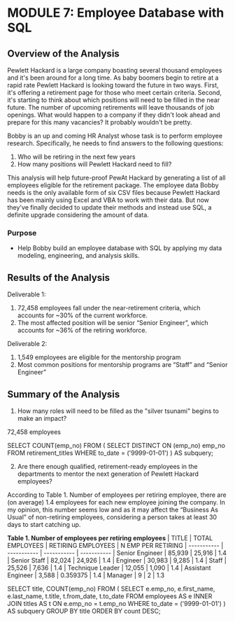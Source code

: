 # MODULE 7: Employee Database with SQL

## Overview of the Analysis

Pewlett Hackard is a large company boasting several thousand employees and it's been around for a long time. As baby boomers begin to retire at a rapid rate Pewlett Hackard is looking toward the future in two ways. First, it's offering a retirement page for those who meet certain criteria. Second, it's starting to think about which positions will need to be filled in the near future. The number of upcoming retirements will leave thousands of job openings. What would happen to a company if they didn't look ahead and prepare for this many vacancies? It probably wouldn't be pretty.

Bobby is an up and coming HR Analyst whose task is to perform employee research. Specifically, he needs to find answers to the following questions:

1. Who will be retiring in the next few years
2. How many positions will Pewlett Hackard need to fill?

This analysis will help future-proof PewAt Hackard by generating a list of all employees
eligible for the retirement package. The employee data Bobby needs is the only available form of six CSV files because Pewlett Hackard has been mainly using Excel and VBA to work with their data. But now they've finally decided to update their methods and instead use SQL, a definite upgrade considering the amount of data.

### Purpose
* Help Bobby build an employee database with SQL by applying my data modeling, engineering, and analysis skills.

## Results of the Analysis

Deliverable 1:

1. 72,458 employees fall under the near-retirement criteria, which accounts for ~30% of the current workforce.
2. The most affected position will be senior “Senior Engineer”, which accounts for ~36% of the retiring workforce.

Deliverable 2:

1. 1,549 employees are eligible for the mentorship program
2. Most common positions for mentorship programs are “Staff” and “Senior Engineer”

## Summary of the Analysis

1. How many roles will need to be filled as the "silver tsunami" begins to make an impact? 

72,458 employees

SELECT COUNT(emp_no)
FROM (
SELECT DISTINCT ON (emp_no) emp_no FROM retirement_titles
WHERE to_date = ('9999-01-01')
) AS subquery;

2. Are there enough qualified, retirement-ready employees in the departments to mentor the next generation of Pewlett Hackard employees?

According to Table 1. Number of employees per retiring employee, there are (on average) 1.4 employees for each new employee joining the company. In my opinion, this number seems low and as it may affect the “Business As Usual” of non-retiring employees, considering a person takes at least 30 days to start catching up.

**Table 1. Number of employees per retiring employees**
| TITLE | TOTAL EMPLOYEES | RETIRING EMPLOYEES | N EMP PER RETIRING
| ----------- | ----------- | ----------- | -----------
| Senior Engineer | 85,939 | 25,916 | 1.4
| Senior Staff | 82,024 | 24,926 | 1.4
| Engineer | 30,983 | 9,285 | 1.4
| Staff | 25,526 | 7,636 | 1.4
| Technique Leader | 12,055 | 1,090 | 1.4
| Assistant Engineer | 3,588 | 0.359375 | 1.4
| Manager | 9 | 2 | 1.3

SELECT title, COUNT(emp_no) FROM (
SELECT e.emp_no, e.first_name, e.last_name, t.title, t.from_date, t.to_date FROM employees AS e
INNER JOIN titles AS t
ON e.emp_no = t.emp_no
WHERE to_date = ('9999-01-01') ) AS subquery
GROUP BY title
ORDER BY count DESC;
